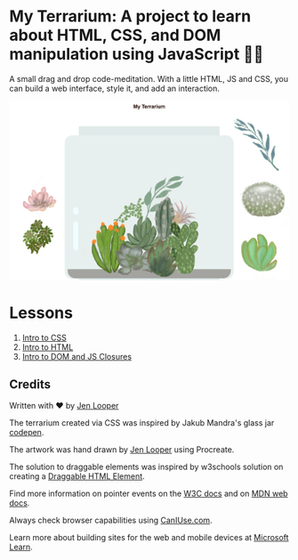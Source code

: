 # My Terrarium: A project to learn about HTML, CSS, and DOM manipulation using JavaScript 🌵🌱

A small drag and drop code-meditation. With a little HTML, JS and CSS, you can build a web interface, style it, and add an interaction.

![my terrarium](screenshot_gray.png)

# Lessons

1. [Intro to CSS](./1-intro-to-css/README.md)
2. [Intro to HTML](./2-intro-to-html/README.md)
3. [Intro to DOM and JS Closures](./3-intro-to-DOM-and-js-closures/README.md)

## Credits

Written with ♥️  by [Jen Looper](https://www.twitter.com/jenlooper)

The terrarium created via CSS was inspired by Jakub Mandra's glass jar [codepen](https://codepen.io/Rotarepmi/pen/rjpNZY).

The artwork was hand drawn by [Jen Looper](http://jenlooper.com) using Procreate.

The solution to draggable elements was inspired by w3schools solution on creating a [Draggable HTML Element](https://www.w3schools.com/howto/howto_js_draggable.asp).

Find more information on pointer events on the [W3C docs](https://www.w3.org/TR/pointerevents1/) and on [MDN web docs](https://developer.mozilla.org/en-US/docs/Web/API/Pointer_events).

Always check browser capabilities using [CanIUse.com](https://caniuse.com/).

Learn more about building sites for the web and mobile devices at [Microsoft Learn](https://docs.microsoft.com/learn/modules/build-simple-website/?WT.mc_id=webdev101-github-jelooper).
